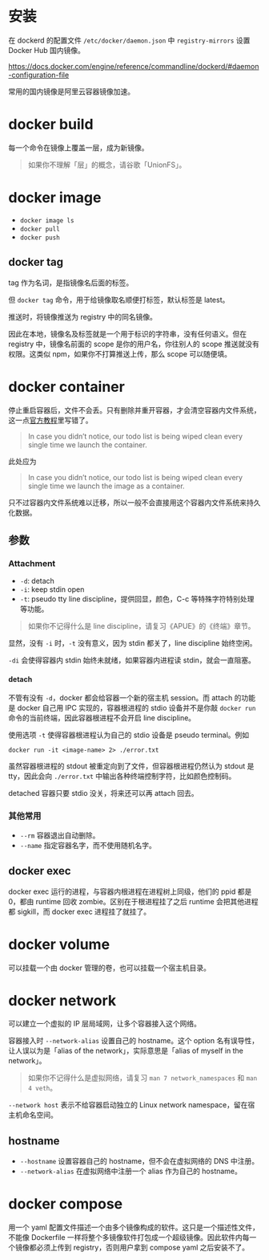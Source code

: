 # 安装

在 dockerd 的配置文件 `/etc/docker/daemon.json` 中 `registry-mirrors` 设置 Docker Hub 国内镜像。

<https://docs.docker.com/engine/reference/commandline/dockerd/#daemon-configuration-file>

常用的国内镜像是阿里云容器镜像加速。

# docker build

每一个命令在镜像上覆盖一层，成为新镜像。

> 如果你不理解「层」的概念，请谷歌「UnionFS」。

# docker image

- `docker image ls`
- `docker pull`
- `docker push`

## docker tag

tag 作为名词，是指镜像名后面的标签。

但 `docker tag` 命令，用于给镜像取名顺便打标签，默认标签是 latest。

推送时，将镜像推送为 registry 中的同名镜像。

因此在本地，镜像名及标签就是一个用于标识的字符串，没有任何语义。但在 registry 中，镜像名前面的 scope 是你的用户名，你往别人的 scope 推送就没有权限。这类似 npm，如果你不打算推送上传，那么 scope 可以随便填。

# docker container

停止重启容器后，文件不会丢。只有删除并重开容器，才会清空容器内文件系统，这一点[官方教程](https://docs.docker.com/get-started/05_persisting_data/)里写错了。

> In case you didn’t notice, our todo list is being wiped clean every single time we launch the container.

此处应为

> In case you didn’t notice, our todo list is being wiped clean every single time we launch the image as a container.

只不过容器内文件系统难以迁移，所以一般不会直接用这个容器内文件系统来持久化数据。

## 参数

### Attachment

- `-d`: detach
- `-i`: keep stdin open
- `-t`: pseudo tty line discipline，提供回显，颜色，C-c 等特殊字符特别处理等功能。

> 如果你不记得什么是 line discipline，请复习《APUE》的《终端》章节。

显然，没有 `-i` 时，`-t` 没有意义，因为 stdin 都关了，line discipline 始终空闲。

`-di` 会使得容器内 stdin 始终未就绪，如果容器内进程读 stdin，就会一直阻塞。

#### detach

不管有没有 `-d`，docker 都会给容器一个新的宿主机 session。而 attach 的功能是 docker 自己用 IPC 实现的，容器根进程的 stdio 设备并不是你敲 `docker run` 命令的当前终端，因此容器根进程不会开启 line discipline。

使用选项 `-t` 使得容器根进程认为自己的 stdio 设备是 pseudo terminal。例如

```shell
docker run -it <image-name> 2> ./error.txt
```

虽然容器根进程的 stdout 被重定向到了文件，但容器根进程仍然认为 stdout 是 tty，因此会向 `./error.txt` 中输出各种终端控制字符，比如颜色控制码。

detached 容器只要 stdio 没关，将来还可以再 attach 回去。

### 其他常用

- `--rm` 容器退出自动删除。
- `--name` 指定容器名字，而不使用随机名字。

## docker exec

docker exec 运行的进程，与容器内根进程在进程树上同级，他们的 ppid 都是 0，都由 runtime 回收 zombie。区别在于根进程挂了之后 runtime 会把其他进程都 sigkill，而 docker exec 进程挂了就挂了。

# docker volume

可以挂载一个由 docker 管理的卷，也可以挂载一个宿主机目录。

# docker network

可以建立一个虚拟的 IP 层局域网，让多个容器接入这个网络。

容器接入时 `--network-alias` 设置自己的 hostname。这个 option 名有误导性，让人误以为是「alias of the network」，实际意思是「alias of myself in the network」。

> 如果你不记得什么是虚拟网络，请复习 `man 7 network_namespaces` 和 `man 4 veth`。

`--network host` 表示不给容器启动独立的 Linux network namespace，留在宿主机命名空间。

## hostname

- `--hostname` 设置容器自己的 hostname，但不会在虚拟网络的 DNS 中注册。
- `--network-alias` 在虚拟网络中注册一个 alias 作为自己的 hostname。

# docker compose

用一个 yaml 配置文件描述一个由多个镜像构成的软件。这只是一个描述性文件，不能像 Dockerfile 一样将整个多镜像软件打包成一个超级镜像。因此软件内每一个镜像都必须上传到 registry，否则用户拿到 compose yaml 之后安装不了。
